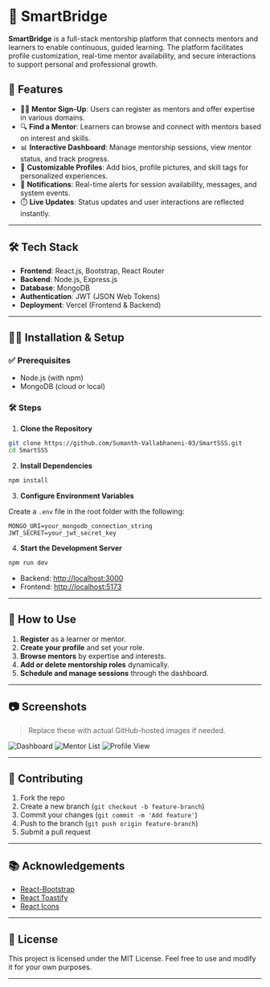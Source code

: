 

# 🌉 SmartBridge

**SmartBridge** is a full-stack mentorship platform that connects mentors and learners to enable continuous, guided learning. The platform facilitates profile customization, real-time mentor availability, and secure interactions to support personal and professional growth.

## 🚀 Features

* 🧑‍🏫 **Mentor Sign-Up**: Users can register as mentors and offer expertise in various domains.
* 🔍 **Find a Mentor**: Learners can browse and connect with mentors based on interest and skills.
* 📊 **Interactive Dashboard**: Manage mentorship sessions, view mentor status, and track progress.
* 🧾 **Customizable Profiles**: Add bios, profile pictures, and skill tags for personalized experiences.
* 🔔 **Notifications**: Real-time alerts for session availability, messages, and system events.
* ⏱️ **Live Updates**: Status updates and user interactions are reflected instantly.

---

## 🛠️ Tech Stack

* **Frontend**: React.js, Bootstrap, React Router
* **Backend**: Node.js, Express.js
* **Database**: MongoDB
* **Authentication**: JWT (JSON Web Tokens)
* **Deployment**: Vercel (Frontend & Backend)

---

## 🧑‍💻 Installation & Setup

### ✅ Prerequisites

* Node.js (with npm)
* MongoDB (cloud or local)

### 🛠️ Steps

1. **Clone the Repository**

```bash
git clone https://github.com/Sumanth-Vallabhaneni-03/SmartSSS.git
cd SmartSSS
```

2. **Install Dependencies**

```bash
npm install
```

3. **Configure Environment Variables**

Create a `.env` file in the root folder with the following:

```env
MONGO_URI=your_mongodb_connection_string
JWT_SECRET=your_jwt_secret_key
```

4. **Start the Development Server**

```bash
npm run dev
```

* Backend: [http://localhost:3000](http://localhost:3000)
* Frontend: [http://localhost:5173](http://localhost:5173)

---

## 🧭 How to Use

1. **Register** as a learner or mentor.
2. **Create your profile** and set your role.
3. **Browse mentors** by expertise and interests.
4. **Add or delete mentorship roles** dynamically.
5. **Schedule and manage sessions** through the dashboard.

---

## 📷 Screenshots

> Replace these with actual GitHub-hosted images if needed.

![Dashboard](https://github.com/user-attachments/assets/6dd06ba0-4b0b-420b-8e0d-3640bda8a207)
![Mentor List](https://github.com/user-attachments/assets/a7a50485-1e00-41b7-b412-edbd09b1ff3b)
![Profile View](https://github.com/user-attachments/assets/7a4d23e7-f8cd-4b5b-ba88-578d95a7b693)

---

## 🤝 Contributing

1. Fork the repo
2. Create a new branch (`git checkout -b feature-branch`)
3. Commit your changes (`git commit -m 'Add feature'`)
4. Push to the branch (`git push origin feature-branch`)
5. Submit a pull request

---

## 📚 Acknowledgements

* [React-Bootstrap](https://react-bootstrap.github.io/)
* [React Toastify](https://fkhadra.github.io/react-toastify/)
* [React Icons](https://react-icons.github.io/react-icons/)

---

## 📜 License

This project is licensed under the MIT License. Feel free to use and modify it for your own purposes.

---
